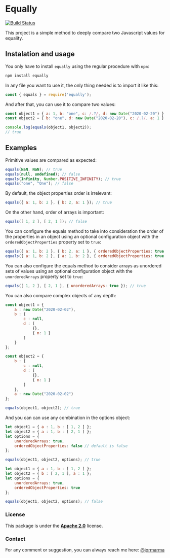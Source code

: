 # Equally

[![Build Status](https://travis-ci.org/jormarma/equally.svg?branch=master)](https://travis-ci.org/jormarma/equally)

This project is a simple method to deeply compare two Javascript values for equality.

## Instalation and usage

You only have to install `equally` using the regular procedure with `npm`:

```javascript
npm install equally
```

In any file you want to use it, the only thing needed is to import it like this:

```javascript
const { equals } = require('equally');
```

And after that, you can use it to compare two values:

```javascript
const object1 = { a: 1, b: "one", c: /.?/, d: new Date("2020-02-20") };
const object2 = { b: "one", d: new Date("2020-02-20"), c: /.?/, a: 1 };

console.log(equals(object1, object2));
// true
```

## Examples

Primitive values are compared as expected:

```javascript
equals(NaN, NaN); // true
equals(null, undefined); // false
equals(Infinity, Number.POSITIVE_INFINITY); // true
equals("one", "One"); // false
```

By default, the object properties order is irrelevant:

```javascript
equals({ a: 1, b: 2 }, { b: 2, a: 1 }); // true
```

On the other hand, order of arrays is important:

```javascript
equals([ 1, 2 ], [ 2, 1 ]); // false
```

You can configure the equals method to take into consideration the order of the properties in an object using an optional configuration object with the `orderedObjectProperties` property set to `true`:

```javascript
equals({ a: 1, b: 2 }, { b: 2, a: 1 }, { orderedObjectProperties: true }); // false
equals({ a: 1, b: 2 }, { a: 1, b: 2 }, { orderedObjectProperties: true }); // true
```

You can also configure the equals method to consider arrays as unordered sets of values using an optional configuration object with the `unorderedArrays` property set to `true`:

```javascript
equals([ 1, 2 ], [ 2, 1 ], { unorderedArrays: true }); // true
```

You can also compare complex objects of any depth:

```javascript
const object1 = {
    a : new Date("2020-02-02"),
    b : {
        c : null,
        d : [
            {},
            { n: 1 }
        ]
    }
};

const object2 = {
    b : {
        c : null,
        d : [
            {},
            { n: 1 }
        ]
    },
    a : new Date("2020-02-02")
};

equals(object1, object2); // true
```

And you can can use any combination in the options object:


```javascript
let object1 = { a : 1, b : [ 1, 2 ] };
let object2 = { a : 1, b : [ 2, 1 ] };
let options = {
    unorderedArrays: true,
    orderedObjectProperties: false // default is false
};

equals(object1, object2, options); // true

let object1 = { a : 1, b : [ 1, 2 ] };
let object2 = { b : [ 2, 1 ], a : 1 };
let options = {
    unorderedArrays: true,
    orderedObjectProperties: true
};

equals(object1, object2, options); // false
```

### License

This package is under the [**Apache 2.0**]([https://](https://opensource.org/licenses/Apache-2.0)) license.

### Contact

For any comment or suggestion, you can always reach me here: [@jormarma](https://twitter.com/jormarma)
